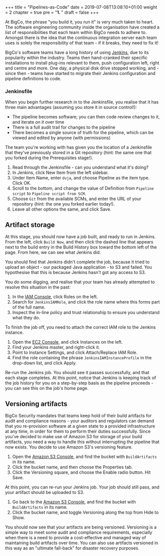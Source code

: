 +++
title = "Pipelines-as-Code"
date = 2019-07-08T13:08:10+01:00
weight = 2
chapter = true
pre = "<b>1. </b>"
draft = false
+++

At BigCo, the phrase "you build it, you run it" is very much taken to heart. The software engineering community inside the organisation have created a list of responsibilities that each team within BigCo needs to adhere to. Amongst there is the idea that the continuous integration server each team uses is solely the responsibility of that team - if it breaks, they need to fix it!

BigCo's software teams have a long history of using [Jenkins](https://jenkins.io), due to its popularity within the industry. Teams then hand-cranked their specific installations to install plug-ins relevant to them, push configuration left, right and centre and more. One day, a physical disk drive stopped working, and - since then - teams have started to migrate their Jenkins configuration and pipeline definitions to code.

### Jenkinsfile

When you begin further research in to the Jenkinsfile, you realise that it has three main advantages (assuming you store it in source control!):

- The pipeline becomes software; you can then code review changes to it, and iterate on it over time
- There is a full audit trail for changes to the pipeline
- There becomes a single source of truth for the pipeline, which can be viewed and edited by anyone (with permissions)

The team you're working with has given you the location of a Jenkinsfile that they've previously stored in a Git repository (hint: the same one that you forked during the Prerequisites stage!).

1. Read through the Jenkinsfile - can you understand what it's doing?
1. In Jenkins, click New Item from the left sidebar.
1. Under Item Name, enter `dvja`, and choose Pipeline as the item type. Click OK.
1. Scroll to the bottom, and change the value of Definition from `Pipeline script` to `Pipeline script from SCM`.
1. Choose `Git` from the available SCMs, and enter the URL of your repository (hint: the one you forked earlier today!).
1. Leave all other options the same, and click Save.

## Artifact storage

At this stage, you should now have a job built, and ready to run in Jenkins. From the left, click `Build Now`, and then click the dashed line that appears next to the build entry in the Build History box toward the bottom left of the page. From here, we can see what Jenkins did.

You should find that Jenkins didn't complete the job, because it tried to upload an object - our packaged Java application - to S3 and failed. You hypothesise that this is because Jenkins hasn't got any access to S3.

You do some digging, and realise that your team has already attempted to resolve this situation in the past:
1. In the [IAM Console](https://console.aws.amazon.com/iam), click Roles on the left.
1. Search for `JenkinsIAMRole`, and click the role name where this forms part of the full name.
1. Inspect the in-line policy and trust relationship to ensure you understand what they do.

To finish the job off, you need to attach the correct IAM role to the Jenkins instance.
1. Open the [EC2 Console](https://console.aws.amazon.com/ec2), and click Instances on the left.
1. Find your Jenkins master, and right-click it.
1. Point to Instance Settings, and click Attach/Replace IAM Role.
1. Find the role containing the phrase `JenkinsIAMInstanceProfile` in the drop-down list, and click Apply.

Re-run the Jenkins job. You should see it passes successfully, and that each stage completes. At this point, notice that Jenkins is keeping track of the job history for you on a step-by-step basis as the pipeline proceeds - you can see this on the job's home page.

## Versioning artifacts

BigCo Security mandates that teams keep hold of their build artifacts for audit and compliance reasons - your auditors and regulators can demand that you re-provision software at a given state to a provided infrastructure at any time, in order for them to perform their duties successfully. Since you've decided to make use of Amazon S3 for storage of your build artifacts, you need a way to handle this without interrupting the pipeline that now exists. You decide to use Amazon S3's versioning feature.

1. Open the [Amazon S3 Console](https://console.aws.amazon.com/s3), and find the bucket with `BuildArtifacts` in its name.
1. Click the bucket name, and then choose the Properties tab.
1. Click the Versioning square, and choose the Enable radio button. Hit Save.

At this point, you can re-run your Jenkins job. Your job should still pass, and your artifact should be uploaded to S3.

1. Go back to the [Amazon S3 Console](https://console.aws.amazon.com/s3), and find the bucket with `BuildArtifacts` in its name.
1. Click the bucket name, and toggle Versioning along the top from Hide to Show.

You should now see that your artifacts are being versioned. Versioning is a simple way to meet some audit and compliance requirements, especially when there is a need to provide a cost-effective and managed way of maintaining build artifacts over time. You can also use artifacts versioned in this way as an "ultimate fall-back" for disaster recovery purposes.
